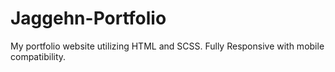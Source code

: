 # Jaggehn-Portfolio
My portfolio website utilizing HTML and SCSS.
Fully Responsive with mobile compatibility.
